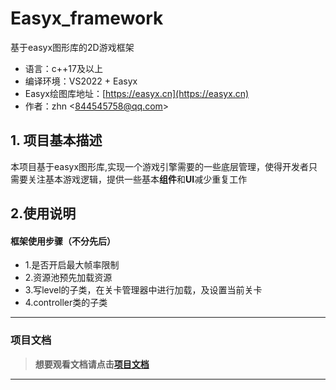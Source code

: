 # Easyx_framework 
基于easyx图形库的2D游戏框架
- 语言：c++17及以上
- 编译环境：VS2022	+	Easyx	
- Easyx绘图库地址：[https://easyx.cn](https://easyx.cn)
- 作者：zhn	<<844545758@qq.com>>

## 1. 项目基本描述
本项目基于easyx图形库,实现一个游戏引擎需要的一些底层管理，使得开发者只需要关注基本游戏逻辑，提供一些基本**组件**和**UI**减少重复工作

## 2.使用说明

#### 框架使用步骤（不分先后）
- 1.是否开启最大帧率限制
- 2.资源池预先加载资源
- 3.写level的子类，在关卡管理器中进行加载，及设置当前关卡
- 4.controller类的子类

***
### 项目文档
>**想要观看文档请点击[项目文档](https://hainazheng.github.io/Easyx_framework-document/html/index.html)**
***
